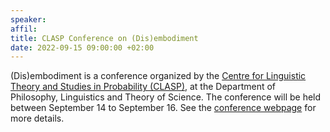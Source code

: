 ```yaml
---
speaker: 
affil: 
title: CLASP Conference on (Dis)embodiment
date: 2022-09-15 09:00:00 +02:00
---
```


(Dis)embodiment is a conference organized by the [Centre for Linguistic Theory and Studies in Probability (CLASP)](https://www.gu.se/en/clasp), at the Department of Philosophy, Linguistics and Theory of Science. The conference will be held between September 14 to September 16. See the [conference webpage](https://sites.google.com/view/disembodiment/home) for more details.
